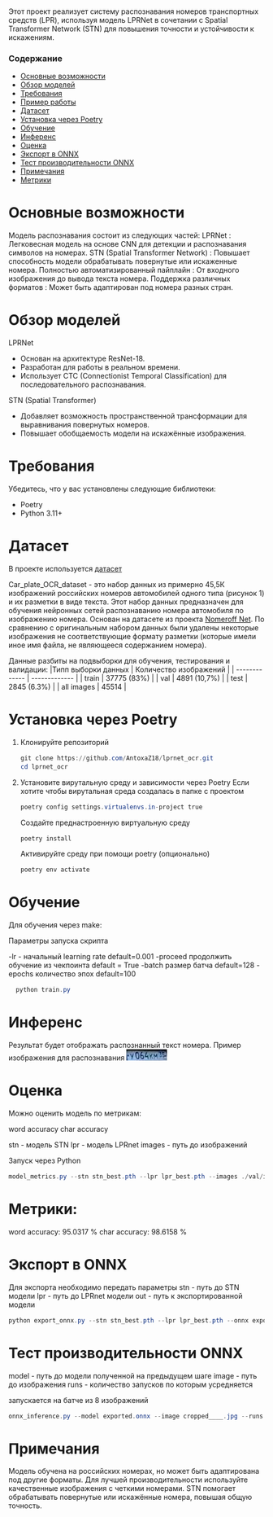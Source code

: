 ### 
Этот проект реализует систему распознавания номеров транспортных средств (LPR), используя модель LPRNet в сочетании с Spatial Transformer Network (STN) для повышения точности и устойчивости к искажениям.

### Содержание
- [Основные возможности](#Основные-возможности)
- [Обзор моделей](#Обзор-моделей)
- [Требования](#Требования)
- [Пример работы](#Пример-работы)
- [Датасет](#Датасет)
- [Установка через Poetry](#Установка-через-Poetry)
- [Обучение](#Обучение)
- [Инференс](#Инференс)
- [Оценка](#Оценка)
- [Экспорт в ONNX](#Экспорт-в-ONNX)
- [Тест производительности ONNX](#Тест-производительности-ONNX)
- [Примечания](#Примечания)
- [Метрики](#Метрики)
  
# Основные возможности
Модель распознавания состоит из следующих частей:
LPRNet : Легковесная модель на основе CNN для детекции и распознавания символов на номерах.
STN (Spatial Transformer Network) : Повышает способность модели обрабатывать повернутые или искаженные номера.
Полностью автоматизированный пайплайн : От входного изображения до вывода текста номера.
Поддержка различных форматов : Может быть адаптирован под номера разных стран.

# Обзор моделей
LPRNet
- Основан на архитектуре ResNet-18.
- Разработан для работы в реальном времени.
- Использует CTC (Connectionist Temporal Classification) для последовательного распознавания.
  
STN (Spatial Transformer)
- Добавляет возможность пространственной трансформации для выравнивания повернутых номеров.
- Повышает обобщаемость модели на искажённые изображения.

# Требования
Убедитесь, что у вас установлены следующие библиотеки:
- Poetry
- Python 3.11+

# Датасет
В проекте используется [датасет](https://huggingface.co/datasets/AY000554/Car_plate_OCR_dataset/tree/main) 

Car_plate_OCR_dataset - это набор данных из примерно 45,5К изображений российских номеров автомобилей одного типа (рисунок 1) и их разметки в виде текста. Этот набор данных предназначен для обучения нейронных сетей распознаванию номера автомобиля по изображению номера.
Основан на датасете из проекта [Nomeroff Net](https://nomeroff.net.ua/#). По сравнению с оригинальным набором данных были удалены некоторые изображения не соответствующие формату разметки (которые имели иное имя файла, не являющееся содержанием номера).

Данные разбиты на подвыборки для обучения, тестирования и валидации:
|Типп выборки данных | Количество изображений |
| ------------- | ------------- |
| train | 37775 (83%) |
| val   | 4891 (10,7%) |
| test  | 2845 (6.3%) |
| all images | 45514 |

# Установка через Poetry
1. Клонируйте репозиторий
   ```Powershell
   git clone https://github.com/AntoxaZ18/lprnet_ocr.git
   cd lprnet_ocr
   ```

2. Установите вирутальную среду и зависимости через Poetry
   Если хотите чтобы вирутальная среда создалась в папке с проектом
   ```Powershell
   poetry config settings.virtualenvs.in-project true
   ```
   Создайте преднастроенную виртуальную среду
   ```Powershell
   poetry install
   ```
   Активируйте среду при помощи poetry (опционально)
   ```Powershell
   poetry env activate
   ```

# Обучение
Для обучения через make:

   Параметры запуска скрипта

   -lr - начальный learning rate default=0.001
   -proceed продолжить обучение из чекпоинта default = True
   -batch размер батча  default=128
   -epochs количество эпох default=100

 ```Powershell
   python train.py 
   ```

# Инференс
Результат будет отображать распознанный текст номера.
Пример изображения для распознавания
![plot](test_image.jpg)

# Оценка
Можно оценить модель по метрикам:

word accuracy
char accuracy

stn - модель STN
lpr - модель LPRnet
images - путь до изображений

Запуск через Python

   ```Powershell
   model_metrics.py --stn stn_best.pth --lpr lpr_best.pth --images ./val/img
   ```
# Метрики:

word accuracy: 95.0317 %
char accuracy: 98.6158 %

# Экспорт в ONNX

Для экспорта необходимо передать параметры
stn - путь до STN модели
lpr - путь до LPRnet модели
out - путь к экспортированной модели

   ```Powershell
   python export_onnx.py --stn stn_best.pth --lpr lpr_best.pth --onnx exported.onnx
   ```

# Тест производительности ONNX

model - путь до модели полученной на предыдущем шаге
image - путь до изображения
runs - количество запусков по которым усредняется

запускается на батче из 8 изображений

   ```Powershell
   onnx_inference.py --model exported.onnx --image cropped____.jpg --runs 10
   ```

# Примечания

Модель обучена на российских номерах, но может быть адаптирована под другие форматы.
Для лучшей производительности используйте качественные изображения с четкими номерами.
STN помогает обрабатывать повернутые или искажённые номера, повышая общую точность.